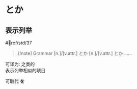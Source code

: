 # とか

## 表示列举

 #📖ref/std/37

> [!note] Grammar
> [n.]/[v.attr.] とか [n.]/[v.attr.] とか ......

可译为: 之类的  
表示列举相似的项目  

可取代 **を**  
